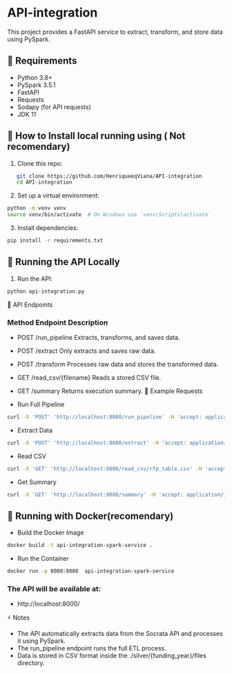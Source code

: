 # API-integration

This project provides a FastAPI service to extract, transform, and store data using PySpark.

## 📌 Requirements
- Python 3.8+
- PySpark 3.5.1
- FastAPI
- Requests
- Sodapy (for API requests)
- JDK 11
## 🚀 How to Install local running using ( Not recomendary)
1. Clone this repo:
```bash
   git clone https://github.com/HenriqueeqViana/API-integration
   cd API-integration
``` 
2. Set up a virtual environment: 
```bash
python -m venv venv
source venv/bin/activate  # On Windows use `venv\Scripts\activate`
``` 
3. Install dependencies:
```bash
pip install -r requirements.txt
``` 
## 🏃 Running the API Locally
1. Run the API:
```bash
python api-integration.py
``` 

📡 API Endpoints
### Method	Endpoint	Description
- POST	/run_pipeline	Extracts, transforms, and saves data.
- POST	/extract	Only extracts and saves raw data.
- POST	/transform	Processes raw data and stores the transformed data.
- GET	/read_csv/{filename}	Reads a stored CSV file.
- GET	/summary	Returns execution summary.
🔹 Example Requests

- Run Full Pipeline
```bash
curl -X 'POST' 'http://localhost:8080/run_pipeline' -H 'accept: application/json'
```
- Extract Data
```bash
curl -X 'POST' 'http://localhost:8080/extract' -H 'accept: application/json'
```
- Read CSV
```bash
curl -X 'GET' 'http://localhost:8080/read_csv/rfp_table.csv' -H 'accept: application/json'
```
- Get Summary
```bash
curl -X 'GET' 'http://localhost:8080/summary' -H 'accept: application/json'
```
## 🐳 Running with Docker(recomendary)
- Build the Docker Image
```bash
docker build -t api-integration-spark-service .
```
- Run the Container
```bash
docker run -p 8080:8080  api-integration-spark-service 
```
### The API will be available at:
- http://localhost:8000/

⚡ Notes

- The API automatically extracts data from the Socrata API and processes it using PySpark.
- The run_pipeline endpoint runs the full ETL process.
- Data is stored in CSV format inside the ./silver/{funding_year}/files directory.